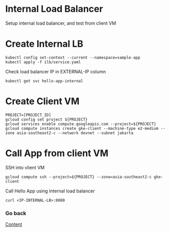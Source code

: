 # Internal Load Balancer
Setup internal load balancer, and test from client VM



# Create Internal LB
```
kubectl config set-context --current --namespace=sample-app
kubectl apply -f ilb/service.yaml
```
Check load balancer IP in EXTERNAL-IP column
```
kubectl get svc hello-app-internal
```

# Create Client VM
```
PROJECT=[PROJECT_ID]
gcloud config set project ${PROJECT}
gcloud services enable compute.googleapis.com --project=${PROJECT}
gcloud compute instances create gke-client --machine-type e2-medium --zone asia-southeast2-c --network devnet --subnet jakarta
```

# Call App from client VM
SSH into vlient VM
```
gcloud compute ssh --project=${PROJECT} --zone=asia-southeast2-c gke-client
```
Call Hello App using internal load balancer
```
curl <IP-INTERNAL-LB>:8080
```

### Go back
[Content](https://github.com/adithaha/temp/blob/main/gke/readme.md)
